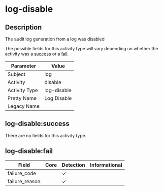 log-disable
===========

Description
-----------
The audit log generation from a log was disabled

The possible fields for this activity type will vary depending on whether the activity was a [success](#log-disablesuccess) or a [fail](#log-disablefail).

| Parameter     | Value       |
| ------------- | ----------- |
| Subject       | log         |
| Activity      | disable     |
| Activity Type | log-disable |
| Pretty Name   | Log Disable |
| Legacy Name   |             |

log-disable:success
-------------------

There are no fields for this activity type.


log-disable:fail
----------------

| Field          | Core | Detection | Informational |
| -------------- | ---- | --------- | ------------- |
| failure_code   |      | &#10003;  |               |
| failure_reason |      | &#10003;  |               |